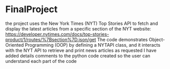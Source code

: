 # FinalProject
the project uses the New York Times (NYT) Top Stories API to fetch and display the latest articles from a specific section of the NYT website: https://developer.nytimes.com/docs/top-stories-product/1/routes/%7Bsection%7D.json/get
The code demonstrates Object-Oriented Programming (OOP) by defining a NYTAPI class, and it interacts with the NYT API to retrieve and print news articles as requested
I have added details comments to the python code created so the user can understand each part of the code 
